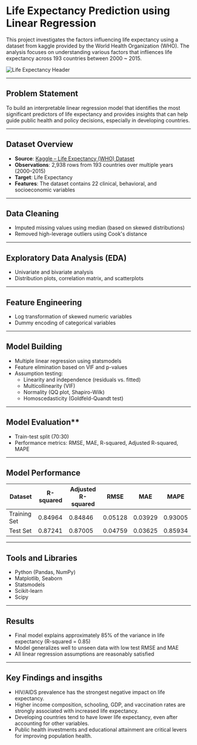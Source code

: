 # Life Expectancy Prediction using Linear Regression

This project investigates the factors influencing life expectancy using a dataset from kaggle provided by the World Health Organization (WHO). 
The analysis focuses on understanding various factors that infliences life expectancy across 193 countries between 2000 ~ 2015.

![Life Expectancy Header](https://c02.purpledshub.com/uploads/sites/41/2023/11/countries-in-the-world.jpg?w=1200)

---

## Problem Statement

To build an interpretable linear regression model that identifies the most significant predictors of life expectancy and provides insights that can help 
guide public health and policy decisions, especially in developing countries.

---

## Dataset Overview

- **Source**: [Kaggle – Life Expectancy (WHO) Dataset](https://www.kaggle.com/datasets/kumarajarshi/life-expectancy-who)
- **Observations**: 2,938 rows from 193 countries over multiple years (2000–2015)
- **Target**: Life Expectancy
- **Features**: The dataset contains 22 clinical, behavioral, and socioeconomic variables

---

## Data Cleaning
   - Imputed missing values using median (based on skewed distributions)
   - Removed high-leverage outliers using Cook's distance

---

## Exploratory Data Analysis (EDA)
   - Univariate and bivariate analysis
   - Distribution plots, correlation matrix, and scatterplots

---

## Feature Engineering
   - Log transformation of skewed numeric variables
   - Dummy encoding of categorical variables

---

## Model Building
   - Multiple linear regression using statsmodels
   - Feature elimination based on VIF and p-values
   - Assumption testing:
     - Linearity and independence (residuals vs. fitted)
     - Multicollinearity (VIF)
     - Normality (QQ plot, Shapiro-Wilk)
     - Homoscedasticity (Goldfeld-Quandt test)
---

## Model Evaluation**
   - Train-test split (70:30)
   - Performance metrics: RMSE, MAE, R-squared, Adjusted R-squared, MAPE

---

## Model Performance

| Dataset       | R-squared | Adjusted R-squared | RMSE    | MAE     | MAPE    |
|---------------|-----------|--------------------|---------|---------|---------|
| Training Set  | 0.84964   | 0.84846            | 0.05128 | 0.03929 | 0.93005 |
| Test Set      | 0.87241   | 0.87005            | 0.04759 | 0.03625 | 0.85934 |

---

## Tools and Libraries

- Python (Pandas, NumPy)
- Matplotlib, Seaborn
- Statsmodels
- Scikit-learn
- Scipy

---

## Results

- Final model explains approximately 85% of the variance in life expectancy (R-squared = 0.85)
- Model generalizes well to unseen data with low test RMSE and MAE
- All linear regression assumptions are reasonably satisfied

---

## Key Findings and insgiths

- HIV/AIDS prevalence has the strongest negative impact on life expectancy.
- Higher income composition, schooling, GDP, and vaccination rates are strongly associated with increased life expectancy.
- Developing countries tend to have lower life expectancy, even after accounting for other variables.
- Public health investments and educational attainment are critical levers for improving population health.
